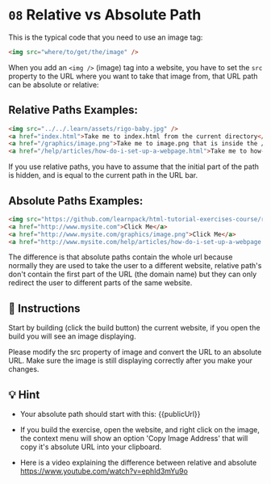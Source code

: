 # `08` Relative vs Absolute Path

This is the typical code that you need to use an image tag:

```html
<img src="where/to/get/the/image" />
```
When you add an `<img />` (image) tag into a website, you have to set the `src` property to the URL where you want to take that image from, that URL path can be absolute or relative:

## Relative Paths Examples:

```html
<img src="../../.learn/assets/rigo-baby.jpg" />
<a href="index.html">Take me to index.html from the current directory</a>
<a href="/graphics/image.png">Take me to image.png that is inside the /graphics/ directory</a>
<a href="/help/articles/how-do-i-set-up-a-webpage.html">Take me to how-do-i-set-up-a-webpage.html</a>
```

If you use relative paths, you have to assume that the initial part of the path is hidden, and is equal to the current path in the URL bar.

## Absolute Paths Examples:

```html
<img src="https://github.com/learnpack/html-tutorial-exercises-course/raw/master/HTML-badge.png" />
<a href="http://www.mysite.com">Click Me</a>
<a href="http://www.mysite.com/graphics/image.png">Click Me</a>
<a href="http://www.mysite.com/help/articles/how-do-i-set-up-a-webpage.html">Click Me</a>
```

The difference is that absolute paths contain the whole url because normally they are used to take the user to a different website, relative path's don't contain the first part of the URL (the domain name) but they can only redirect the user to different parts of the same website.

## 📝 Instructions

Start by building (click the build button) the current website, if you open the build you will see an image displaying.

Please modify the src property of image and convert the URL to an absolute URL. Make sure the image is still displaying correctly after you make your changes.

## 💡 Hint

+ Your absolute path should start with this: {{publicUrl}}

+ If you build the exercise, open the website, and right click on the image, the context menu will show an option 'Copy Image Address' that will copy it's absolute URL into your clipboard.

+ Here is a video explaining the difference between relative and absolute
https://www.youtube.com/watch?v=ephId3mYu9o
